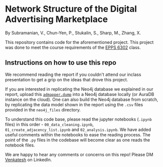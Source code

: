 # Network Structure of the Digital Advertising Marketplace
By Subramanian, V., Chun-Yen, P., Stukalin, S., Sharp, M., Zhang, X.

This repository contains code for the aforementioned project. This project was done to meet the course requirements of the [EPPS 6302](https://catalog.utdallas.edu/2021/graduate/courses/epps6302) class.

## Instructions on how to use this repo
We recommend reading the report if you couldn't attend our inclass presentation to get a grip on the ideas that drove this project. 

If you are interested in replicating the Neo4j database we explained in our report, upload this [`admapper.dump`](https://drive.google.com/file/d/1JpYsUGDlpQP3Dvq--1P46Km03weGfIxF/view?usp=share_link) into a Neo4j database locally (or AuraDB instance on the cloud). One can also build the Neo4j database from scratch, by replicating the data model shown in the report using the `.csv` files provided in the `neo4j_files` directory.

To understand this code base, please read the jupyter notebooks (`.ipynb` files) in this order - `00_data_cleaning.ipynb`, `01_create_adjacency_list.ipynb` and `02_analysis.ipynb`. We have added useful comments within the notebooks to ease the reading process. The point of the `.py` files in the codebase will become clear as one reads the notebook files.

We are happy to hear any comments or concerns on this repo! Please DM [Venkatesh](https://www.linkedin.com/in/venkateshutd/) on LinkedIn.
